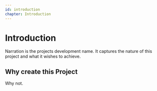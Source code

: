```yaml
---
id: introduction
chapter: Introduction
---
```


# Introduction

Narration is the projects development name. It captures the nature of this project and what it wishes to achieve.

## Why create this Project

Why not.